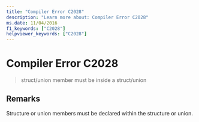 ```yaml
---
title: "Compiler Error C2028"
description: "Learn more about: Compiler Error C2028"
ms.date: 11/04/2016
f1_keywords: ["C2028"]
helpviewer_keywords: ["C2028"]
---
```

# Compiler Error C2028

> struct/union member must be inside a struct/union

## Remarks

Structure or union members must be declared within the structure or union.
